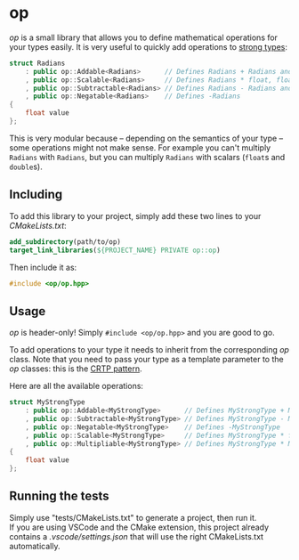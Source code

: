 # op

*op* is a small library that allows you to define mathematical operations for your types easily. It is very useful to quickly add operations to [strong types](https://www.fluentcpp.com/2016/12/08/strong-types-for-strong-interfaces/):

```cpp
struct Radians
    : public op::Addable<Radians>      // Defines Radians + Radians and Radians += Radians. This is much simpler than implementing these operators yourself, and less error-prone
    , public op::Scalable<Radians>     // Defines Radians * float, float * Radians, and Radians *= float
    , public op::Subtractable<Radians> // Defines Radians - Radians and Radians -= Radians
    , public op::Negatable<Radians>    // Defines -Radians
{
    float value
};
```

This is very modular because – depending on the semantics of your type – some operations might not make sense. For example you can't multiply `Radians` with `Radians`, but you can multiply `Radians` with scalars (`float`s and `double`s).

## Including

To add this library to your project, simply add these two lines to your *CMakeLists.txt*:
```cmake
add_subdirectory(path/to/op)
target_link_libraries(${PROJECT_NAME} PRIVATE op::op)
```

Then include it as:
```cpp
#include <op/op.hpp>
```

## Usage

*op* is header-only! Simply `#include <op/op.hpp>` and you are good to go.

To add operations to your type it needs to inherit from the corresponding *op* class. Note that you need to pass your type as a template parameter to the *op* classes: this is the [CRTP pattern](https://www.fluentcpp.com/2017/05/12/curiously-recurring-template-pattern/).

Here are all the available operations:

```cpp
struct MyStrongType
    : public op::Addable<MyStrongType>      // Defines MyStrongType + MyStrongType and MyStrongType += MyStrongType. This is much simpler than implementing these operators yourself, and less error-prone
    , public op::Subtractable<MyStrongType> // Defines MyStrongType - MyStrongType and MyStrongType -= MyStrongType
    , public op::Negatable<MyStrongType>    // Defines -MyStrongType
    , public op::Scalable<MyStrongType>     // Defines MyStrongType * float, float * MyStrongType, and MyStrongType *= float
    , public op::Multipliable<MyStrongType> // Defines MyStrongType * MyStrongType and MyStrongType *= MyStrongType
{
    float value
};
```

## Running the tests

Simply use "tests/CMakeLists.txt" to generate a project, then run it.<br/>
If you are using VSCode and the CMake extension, this project already contains a *.vscode/settings.json* that will use the right CMakeLists.txt automatically.
